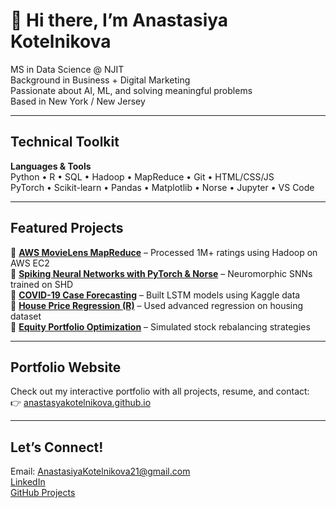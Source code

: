 # 👋 Hi there, I’m Anastasiya Kotelnikova

 MS in Data Science @ NJIT  
 Background in Business + Digital Marketing  
 Passionate about AI, ML, and solving meaningful problems  
 Based in New York / New Jersey

---

## Technical Toolkit

**Languages & Tools**  
Python • R • SQL • Hadoop • MapReduce • Git • HTML/CSS/JS  
PyTorch • Scikit-learn • Pandas • Matplotlib • Norse • Jupyter • VS Code  

---

## Featured Projects

🔹 [**AWS MovieLens MapReduce**](https://github.com/AnastasiyaKotelnikova/aws-movielens-mapreduce) – Processed 1M+ ratings using Hadoop on AWS EC2  
🔹 [**Spiking Neural Networks with PyTorch & Norse**](https://github.com/AnastasiyaKotelnikova/DS677-SNNs-PyTorch-GroupProject) – Neuromorphic SNNs trained on SHD  
🔹 [**COVID-19 Case Forecasting**](https://github.com/AnastasiyaKotelnikova/covid-case-forecasting) – Built LSTM models using Kaggle data  
🔹 [**House Price Regression (R)**](https://github.com/AnastasiyaKotelnikova/house-price-regression-r) – Used advanced regression on housing dataset  
🔹 [**Equity Portfolio Optimization**](https://github.com/AnastasiyaKotelnikova/equity-portfolio-optimization-r) – Simulated stock rebalancing strategies

---

## Portfolio Website
Check out my interactive portfolio with all projects, resume, and contact:  
👉 [anastasyakotelnikova.github.io](https://anastasyakotelnikova.github.io)

---

## Let’s Connect!
 Email: AnastasiyaKotelnikova21@gmail.com  
 [LinkedIn](https://www.linkedin.com/in/anastasiya-kotelnikova-511660346)  
 [GitHub Projects](https://github.com/AnastasiyaKotelnikova?tab=repositories)

